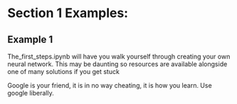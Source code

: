 # Section 1 Examples:

## Example 1

The_first_steps.ipynb will have you walk yourself through creating your own neural network. This may be daunting so resources are available alongside one of many solutions if you get stuck

Google is your friend, it is in no way cheating, it is how you learn. Use google liberally.
